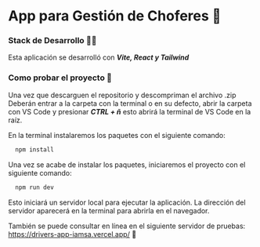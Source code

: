 # App para Gestión de Choferes 🚌

### Stack de Desarrollo 👨‍💻

Esta aplicación se desarrolló con ***Vite, React y Tailwind***

### Como probar el proyecto 🚀

Una vez que descarguen el repositorio y descompriman el archivo .zip Deberán entrar a la carpeta con la terminal o en su defecto, abrir la carpeta con VS Code y presionar ***CTRL + ñ*** esto abrirá la terminal de VS Code en la raíz. 

En la terminal instalaremos los paquetes con el siguiente comando:
```bash
  npm install
```

Una vez se acabe de instalar los paquetes, iniciaremos el proyecto con el siguiente comando:

```bash
  npm run dev
```

Esto iniciará un servidor local para ejecutar la aplicación. La dirección del servidor aparecerá en la terminal para abrirla en el navegador.

También se puede consultar en línea en el siguiente servidor de pruebas:
https://drivers-app-iamsa.vercel.app/ 📡

